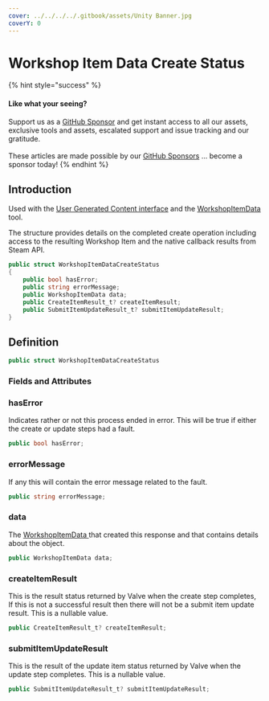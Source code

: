 ```yaml
---
cover: ../../../../.gitbook/assets/Unity Banner.jpg
coverY: 0
---
```


# Workshop Item Data Create Status

{% hint style="success" %}
#### Like what your seeing?

Support us as a [GitHub Sponsor](../../../../become-a-sponsor/) and get instant access to all our assets, exclusive tools and assets, escalated support and issue tracking and our gratitude.\
\
These articles are made possible by our [GitHub Sponsors](../../../../become-a-sponsor/) ... become a sponsor today!
{% endhint %}

## Introduction

Used with the [User Generated Content interface](../../api-extensions/usergeneratedcontent.client.md#createitem) and the [WorkshopItemData ](workshop-item-data.md)tool.

The structure provides details on the completed create operation including access to the resulting Workshop Item and the native callback results from Steam API.

```csharp
public struct WorkshopItemDataCreateStatus
{
    public bool hasError;
    public string errorMessage;
    public WorkshopItemData data;
    public CreateItemResult_t? createItemResult;
    public SubmitItemUpdateResult_t? submitItemUpdateResult;
}
```

## Definition

```csharp
public struct WorkshopItemDataCreateStatus
```

### Fields and Attributes

### hasError

Indicates rather or not this process ended in error. This will be true if either the create or update steps had a fault.

```csharp
public bool hasError;
```

### errorMessage

If any this will contain the error message related to the fault.

```csharp
public string errorMessage;
```

### data

The [WorkshopItemData ](workshop-item-data.md)that created this response and that contains details about the object.

```csharp
public WorkshopItemData data;
```

### createItemResult

This is the result status returned by Valve when the create step completes, If this is not a successful result then there will not be a submit item update result. This is a nullable value.

```csharp
public CreateItemResult_t? createItemResult;
```

### submitItemUpdateResult

This is the result of the update item status returned by Valve when the update step completes. This is a nullable value.

```csharp
public SubmitItemUpdateResult_t? submitItemUpdateResult;
```
